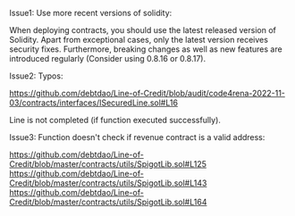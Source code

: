 Issue1:
Use more recent versions of solidity:

When deploying contracts, you should use the latest released version of Solidity. Apart from exceptional cases, only the latest version receives security fixes. Furthermore, breaking changes as well as new features are introduced regularly (Consider using 0.8.16 or 0.8.17).

Issue2:
Typos:

https://github.com/debtdao/Line-of-Credit/blob/audit/code4rena-2022-11-03/contracts/interfaces/ISecuredLine.sol#L16

Line is not completed (if function executed successfully).

Issue3:
Function doesn't check if revenue contract is a valid address:

https://github.com/debtdao/Line-of-Credit/blob/master/contracts/utils/SpigotLib.sol#L125
https://github.com/debtdao/Line-of-Credit/blob/master/contracts/utils/SpigotLib.sol#L143
https://github.com/debtdao/Line-of-Credit/blob/master/contracts/utils/SpigotLib.sol#L164
